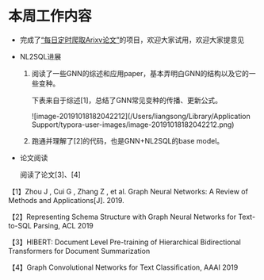 # 本周工作内容

* 完成了[“每日定时爬取Arixv论文”](https://github.com/Arlenelalala/ArxivPaper)的项目，欢迎大家试用，欢迎大家提意见

* NL2SQL进展

  1. 阅读了一些GNN的综述和应用paper，基本弄明白GNN的结构以及它的一些变种。

     下表来自于综述[1]，总结了GNN常见变种的传播、更新公式。

     ![image-20191018182042212](/Users/liangsong/Library/Application Support/typora-user-images/image-20191018182042212.png)

  2. 跑通并理解了[2]的代码，也是GNN+NL2SQL的base model。

* 论文阅读

  阅读了论文[3]、[4]





【1】Zhou J , Cui G , Zhang Z , et al. Graph Neural Networks: A Review of Methods and Applications[J]. 2019.

【2】Representing Schema Structure with Graph Neural Networks for Text-to-SQL Parsing, ACL 2019

【3】HIBERT: Document Level Pre-training of Hierarchical Bidirectional Transformers for Document Summarization

【4】Graph Convolutional Networks for Text Classification, AAAI 2019